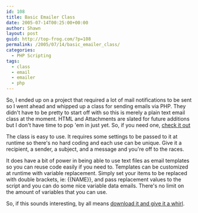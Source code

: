 ```yaml
---
id: 108
title: Basic Emailer Class
date: 2005-07-14T00:25:00+00:00
author: Shawn
layout: post
guid: http://top-frog.com/?p=108
permalink: /2005/07/14/basic_emailer_class/
categories:
  - PHP Scripting
tags:
  - class
  - email
  - emailer
  - php
---
```

So, I ended up on a project that required a lot of mail notifications to be sent so I went ahead and whipped up a class for sending emails via PHP. They didn't have to be pretty to start off with so this is merely a plain text email class at the moment. HTML and Attachments are slated for future additions but I don't have time to pop 'em in just yet. So, if you need one, [check it out](/files/scripts/emailer.class.phps)



The class is easy to use. It requires some settings to be passed to it at runtime so there's no hard coding and each use can be unique. Give it a recipient, a sender, a subject, and a message and you're off to the races.

It does have a bit of power in being able to use text files as email templates so you can reuse code easily if you need to. Templates can be customized at runtime with variable replacement. Simply set your items to be replaced with double brackets, ie: {{NAME}}, and pass replacement values to the script and you can do some nice variable data emails. There's no limit on the amount of variables that you can use.

So, if this sounds interesting, by all means [download it and give it a whirl](/dl/scripts/emailer.class.php.zip).